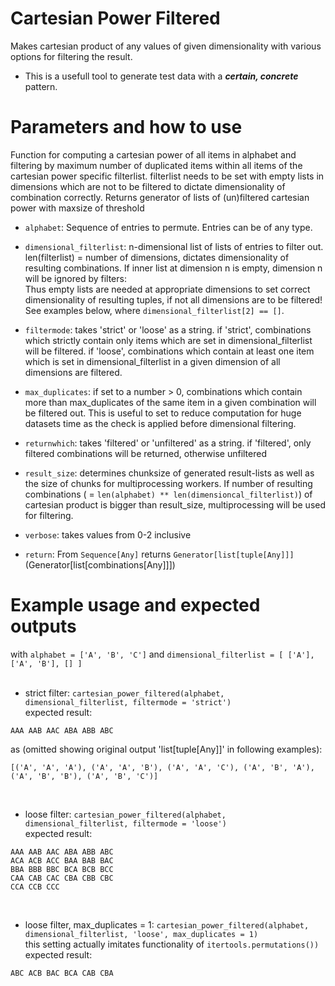 # Cartesian Power Filtered
Makes cartesian product of any values of given dimensionality with various options for filtering the result.

- This is a usefull tool to generate test data with a **_certain, concrete_** pattern.

# Parameters and how to use
Function for computing a cartesian power of all items in alphabet and filtering by maximum number of duplicated items within all items of the cartesian power specific filterlist. filterlist needs to be set with empty lists in dimensions which are not to be filtered to dictate dimensionality of combination correctly. Returns generator of lists of (un)filtered cartesian power with maxsize of threshold

- ```alphabet```: Sequence of entries to permute. Entries can be of any type.

- ```dimensional_filterlist```: n-dimensional list of lists of entries to filter out. len(filterlist) = number of dimensions, dictates dimensionality of resulting combinations. If inner list at dimension n is empty, dimension n will be ignored by filters: <br/>
Thus empty lists are needed at appropriate dimensions to set correct dimensionality of resulting tuples, if not all dimensions are to be filtered! <br/>
See examples below, where ```dimensional_filterlist[2] == []```.

- ```filtermode```: takes 'strict' or 'loose' as a string. if 'strict', combinations which strictly contain only items which are set in dimensional_filterlist will be filtered. if 'loose', combinations which contain at least one item which is set in dimensional_filterlist in a given dimension of all dimensions are filtered.

- ```max_duplicates```: if set to a number > 0, combinations which contain more than max_duplicates of the same item in a given combination will be filtered out. This is useful to set to reduce computation for huge datasets time as the check is applied before dimensional filtering.

- ```returnwhich```: takes 'filtered' or 'unfiltered' as a string. if 'filtered', only filtered combinations will be returned, otherwise unfiltered

- ```result_size```: determines chunksize of generated result-lists as well as the size of chunks for multiprocessing workers. If number of resulting combinations ( = ```len(alphabet) ** len(dimensioncal_filterlist)```) of cartesian product is bigger than result_size, multiprocessing will be used for filtering.

- ```verbose```: takes values from 0-2 inclusive


- ```return```: From ```Sequence[Any]``` returns ```Generator[list[tuple[Any]]]``` (Generator[list[combinations[Any]]])

# Example usage and expected outputs
with ```alphabet = ['A', 'B', 'C']``` and ```dimensional_filterlist = [ ['A'], ['A', 'B'], [] ]```
 <br/> <br/>

 - strict filter: ```cartesian_power_filtered(alphabet, dimensional_filterlist, filtermode = 'strict')``` <br/>
expected result:

```
AAA AAB AAC ABA ABB ABC
```

as (omitted showing original output 'list[tuple[Any]]' in following examples):

```
[('A', 'A', 'A'), ('A', 'A', 'B'), ('A', 'A', 'C'), ('A', 'B', 'A'), ('A', 'B', 'B'), ('A', 'B', 'C')]
```
<br/>


- loose filter: ```cartesian_power_filtered(alphabet, dimensional_filterlist, filtermode = 'loose')``` <br/>
expected result:

```
AAA AAB AAC ABA ABB ABC
ACA ACB ACC BAA BAB BAC
BBA BBB BBC BCA BCB BCC
CAA CAB CAC CBA CBB CBC
CCA CCB CCC
```
 <br/>


- loose filter, max_duplicates = 1: ```cartesian_power_filtered(alphabet, dimensional_filterlist, 'loose', max_duplicates = 1)``` <br/>
this setting actually imitates functionality of ```itertools.permutations())``` <br/>
expected result:

```
ABC ACB BAC BCA CAB CBA
```
